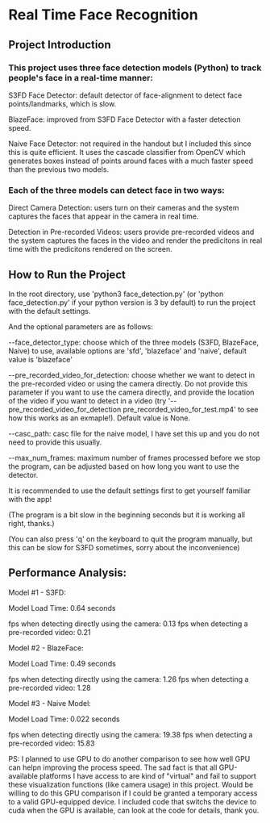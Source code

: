 # Real Time Face Recognition
 
## Project Introduction

### This project uses three face detection models (Python) to track people's face in a real-time manner:

S3FD Face Detector: default detector of face-alignment to detect face points/landmarks, which is slow.

BlazeFace: improved from S3FD Face Detector with a faster detection speed.

Naive Face Detector: not required in the handout but I included this since this is quite efficient. It uses the cascade classifier from OpenCV which generates boxes instead of points around faces with a much faster speed than the previous two models.

### Each of the three models can detect face in two ways:

Direct Camera Detection: users turn on their cameras and the system captures the faces that appear in the camera in real time.

Detection in Pre-recorded Videos: users provide pre-recorded videos and the system captures the faces in the video and render the predicitons in real time with the predicitons rendered on the screen.


## How to Run the Project

In the root directory, use 'python3 face_detection.py' (or 'python face_detection.py' if your python version is 3 by default) to run the project with the default settings.

And the optional parameters are as follows:

--face_detector_type: choose which of the three models (S3FD, BlazeFace, Naive) to use, available options are 'sfd', 'blazeface' and 'naive', default value is 'blazeface'

--pre_recorded_video_for_detection: choose whether we want to detect in the pre-recorded video or using the camera directly. Do not provide this parameter if you want to use the camera directly, and provide the location of the video if you want to detect in a video (try '--pre_recorded_video_for_detection pre_recorded_video_for_test.mp4' to see how this works as an exmaple!). Default value is None.

--casc_path: casc file for the naive model, I have set this up and you do not need to provide this usually.

--max_num_frames: maximum number of frames processed before we stop the program, can be adjusted based on how long you want to use the detector.

It is recommended to use the default settings first to get yourself familiar with the app!

(The program is a bit slow in the beginning seconds but it is working all right, thanks.)

(You can also press 'q' on the keyboard to quit the program manually, but this can be slow for S3FD sometimes, sorry about the inconvenience)


## Performance Analysis:

Model #1 - S3FD:

Model Load Time: 0.64 seconds

fps when detecting directly using the camera: 0.13
fps when detecting a pre-recorded video: 0.21

Model #2 - BlazeFace:

Model Load Time: 0.49 seconds

fps when detecting directly using the camera: 1.26
fps when detecting a pre-recorded video: 1.28

Model #3 - Naive Model:

Model Load Time: 0.022 seconds

fps when detecting directly using the camera: 19.38
fps when detecting a pre-recorded video: 15.83

PS: I planned to use GPU to do another comparison to see how well GPU can helpn improving the process speed. The sad fact is that all GPU-available platforms I have access to are kind of "virtual" and fail to support these visualization functions (like camera usage) in this project. Would be willing to do this GPU comparison if I could be granted a temporary access to a valid GPU-equipped device. I included code that switchs the device to cuda when the GPU is available, can look at the code for details, thank you.



